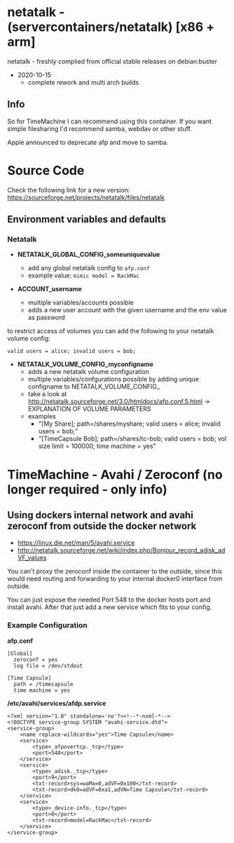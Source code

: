 # netatalk - (servercontainers/netatalk) [x86 + arm]
netatalk - freshly complied from official stable releases on debian:buster

* 2020-10-15
    * complete rework and multi arch builds

## Info

So for TimeMachine I can recommend using this container. If you want simple filesharing I'd recommend samba, webdav or other stuff.

Apple announced to deprecate afp and move to samba.


# Source Code
Check the following link for a new version: https://sourceforge.net/projects/netatalk/files/netatalk

## Environment variables and defaults

### Netatalk

*  __NETATALK\_GLOBAL\_CONFIG\_someuniquevalue__
    * add any global netatalk config to `afp.conf`
    * example value: `mimic model = RackMac`

* __ACCOUNT\_username__
    * multiple variables/accounts possible
    * adds a new user account with the given username and the env value as password

to restrict access of volumes you can add the following to your netatalk volume config:

    valid users = alice; invalid users = bob;

* __NETATALK\_VOLUME\_CONFIG\_myconfigname__
    * adds a new netatalk volume configuration
    * multiple variables/confgurations possible by adding unique configname to NETATALK_VOLUME_CONFIG_
    * take a look at http://netatalk.sourceforge.net/3.0/htmldocs/afp.conf.5.html -> EXPLANATION OF VOLUME PARAMETERS
    * examples
        * "[My Share]; path=/shares/myshare; valid users = alice; invalid users = bob;"
        * "[TimeCapsule Bob]; path=/shares/tc-bob; valid users = bob; vol size limit = 100000; time machine = yes"

# TimeMachine - Avahi / Zeroconf (no longer required - only info)

## Using dockers internal network and avahi zeroconf from outside the docker network

* https://linux.die.net/man/5/avahi.service
* http://netatalk.sourceforge.net/wiki/index.php/Bonjour_record_adisk_adVF_values

You can't proxy the zeroconf inside the container to the outside, since this would need routing and forwarding to your internal docker0 interface from outside.

You can just expose the needed Port 548 to the docker hosts port and install avahi.
After that just add a new service which fits to your config.

### Example Configuration

__afp.conf__

    [Global]
      zeroconf = yes
      log file = /dev/stdout

    [Time Capsule]
      path = /timecapsule
      time machine = yes

__/etc/avahi/services/afdp.service__

    <?xml version="1.0" standalone='no'?><!--*-nxml-*-->
    <!DOCTYPE service-group SYSTEM "avahi-service.dtd">
    <service-group>
        <name replace-wildcards="yes">Time Capsule</name>
        <service>
            <type>_afpovertcp._tcp</type>
            <port>548</port>
        </service>
        <service>
            <type>_adisk._tcp</type>
            <port>9</port>
            <txt-record>sys=waMa=0,adVF=0x100</txt-record>
            <txt-record>dk0=adVF=0xa1,adVN=Time Capsule</txt-record>
        </service>
        <service>
            <type>_device-info._tcp</type>
            <port>0</port>
            <txt-record>model=RackMac</txt-record>
        </service>
    </service-group>
